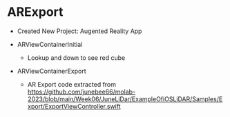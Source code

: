 #  ARExport

- Created New Project: Augented Reality App

- ARViewContainerInitial
    - Lookup and down to see red cube

- ARViewContainerExport
    - AR Export code extracted from 
        https://github.com/junebee66/molab-2023/blob/main/Week06/JuneLiDar/ExampleOfiOSLiDAR/Samples/Export/ExportViewController.swift
